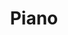 ---
layout: bread
title: Piano 
category: Amusement
comments: true
header: Piano is difficult but beautiful
name: Piano
isArticle: true
tag: Music
---
